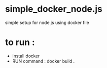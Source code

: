 
# simple_docker_node.js
simple setup for node.js using docker file

# to run :
<ul>
  <li>install docker</li>
  <li>RUN command : docker build  .    </li>
 

 
